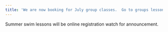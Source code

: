 ```yaml
---
title: 'We are now booking for July group classes.  Go to groups lessons link. '
---
```

Summer swim lessons will be online registration watch for announcement.
